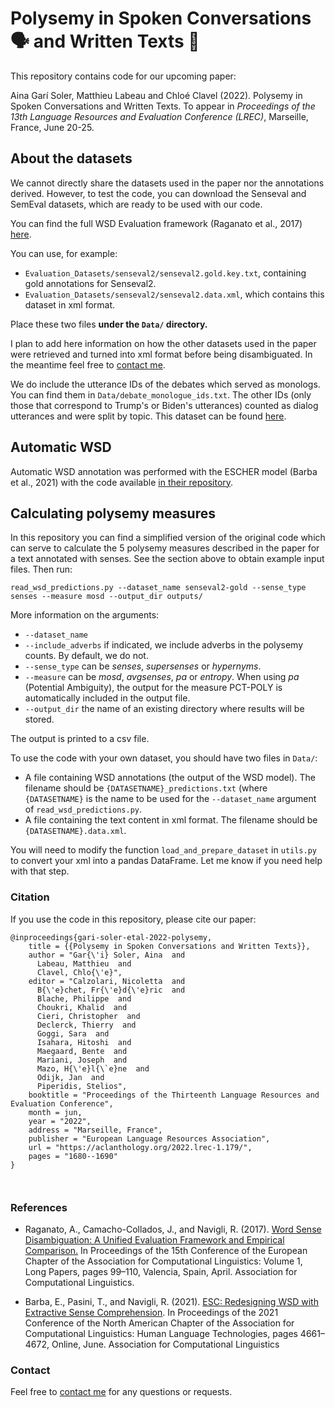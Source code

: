 # Polysemy in Spoken Conversations 🗣️ and Written Texts 📄

This repository contains code for our upcoming paper:

Aina Garí Soler, Matthieu Labeau and Chloé Clavel (2022). Polysemy in Spoken Conversations and Written Texts. To appear in _Proceedings of the 13th Language Resources and Evaluation Conference (LREC)_, Marseille, France, June 20-25.


## About the datasets

We cannot directly share the datasets used in the paper nor the annotations derived. However, to test the code, you can download the Senseval and SemEval datasets, which are ready to be used with our code.

You can find the full WSD Evaluation framework (Raganato et al., 2017) [here](http://lcl.uniroma1.it/wsdeval/).

You can use, for example:
* ``Evaluation_Datasets/senseval2/senseval2.gold.key.txt``, containing gold annotations for Senseval2. 
* ``Evaluation_Datasets/senseval2/senseval2.data.xml``, which contains this dataset in xml format. 

Place these two files **under the ``Data/`` directory.**

I plan to add here information on how the other datasets used in the paper were retrieved and turned into xml format before being disambiguated. In the meantime feel free to [contact me](#contact). 

We do include the utterance IDs of the debates which served as monologs. You can find them in `Data/debate_monologue_ids.txt`. The other IDs (only those that correspond to Trump's or Biden's utterances) counted as dialog utterances and were split by topic. This dataset can be found [here](https://www.kaggle.com/datasets/rmphilly18/us-presidential-debatefinal-october-2020).


## Automatic WSD

Automatic WSD annotation was performed with the ESCHER model (Barba et al., 2021) with the code available [in their repository](https://github.com/SapienzaNLP/esc). 


## Calculating polysemy measures

In this repository you can find a simplified version of the original code which can serve to calculate the 5 polysemy measures described in the paper for a text annotated with senses. See the section above to obtain example input files. Then run:

``read_wsd_predictions.py --dataset_name senseval2-gold --sense_type senses --measure mosd --output_dir outputs/``

More information on the arguments:
* ``--dataset_name``
* ``--include_adverbs`` if indicated, we include adverbs in the polysemy counts. By default, we do not.
* ``--sense_type`` can be _senses_, _supersenses_ or _hypernyms_.	
* ``--measure`` can be _mosd_, _avgsenses_, _pa_ or _entropy_. When using _pa_ (Potential Ambiguity), the output for the measure PCT-POLY is automatically included in the output file.
* ``--output_dir`` the name of an existing directory where results will be stored.

The output is printed to a csv file.

To use the code with your own dataset, you should have two files in ``Data/``:

* A file containing WSD annotations (the output of the WSD model). The filename should be ``{DATASETNAME}_predictions.txt`` (where ``{DATASETNAME}`` is the name to be used for the ``--dataset_name`` argument of ``read_wsd_predictions.py``.
* A file containing the text content in xml format. The filename should be ``{DATASETNAME}.data.xml``.

You will need to modify the function ``load_and_prepare_dataset`` in ``utils.py`` to convert your xml into a pandas DataFrame. Let me know if you need help with that step.


### Citation

If you use the code in this repository, please cite our paper:

```
@inproceedings{gari-soler-etal-2022-polysemy,
    title = {{Polysemy in Spoken Conversations and Written Texts}},
    author = "Gar{\'i} Soler, Aina  and
      Labeau, Matthieu  and
      Clavel, Chlo{\'e}",
    editor = "Calzolari, Nicoletta  and
      B{\'e}chet, Fr{\'e}d{\'e}ric  and
      Blache, Philippe  and
      Choukri, Khalid  and
      Cieri, Christopher  and
      Declerck, Thierry  and
      Goggi, Sara  and
      Isahara, Hitoshi  and
      Maegaard, Bente  and
      Mariani, Joseph  and
      Mazo, H{\'e}l{\`e}ne  and
      Odijk, Jan  and
      Piperidis, Stelios",
    booktitle = "Proceedings of the Thirteenth Language Resources and Evaluation Conference",
    month = jun,
    year = "2022",
    address = "Marseille, France",
    publisher = "European Language Resources Association",
    url = "https://aclanthology.org/2022.lrec-1.179/",
    pages = "1680--1690"
}

    
```

### References

* Raganato, A., Camacho-Collados, J., and Navigli, R. (2017). [Word Sense Disambiguation: A Unified Evaluation Framework and Empirical Comparison.](https://aclanthology.org/E17-1010.pdf) In Proceedings of the 15th Conference of the European Chapter of the Association for Computational Linguistics: Volume 1, Long Papers, pages 99–110,
Valencia, Spain, April. Association for Computational Linguistics.

* Barba, E., Pasini, T., and Navigli, R. (2021). [ESC: Redesigning WSD with Extractive Sense Comprehension](https://aclanthology.org/2021.naacl-main.371/). In Proceedings of the 2021 Conference of
the North American Chapter of the Association for Computational Linguistics: Human Language Technologies, pages 4661–4672, Online, June. Association for Computational Linguistics



### Contact <a name="contact"></a>

Feel free to [contact me](https://ainagari.github.io/menu/contact.html) for any questions or requests.
